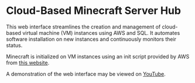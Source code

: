 # Cloud-Based Minecraft Server Hub

This web interface streamlines the creation and management of cloud-based virtual machine (VM) instances using AWS and SQL. It automates software installation on new instances and continuously monitors their status.

Minecraft is initialized on VM instances using an init script provided by AWS from [this website](https://aws.amazon.com/blogs/gametech/setting-up-a-minecraft-java-server-on-amazon-ec2/).

A demonstration of the web interface may be viewed on [YouTube](https://www.youtube.com/watch?v=MwNH6bhYA3M).
